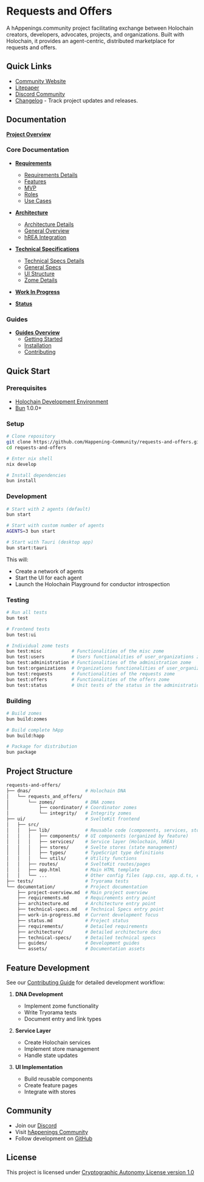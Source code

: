 # Requests and Offers

A hAppenings.community project facilitating exchange between Holochain creators, developers, advocates, projects, and organizations.
Built with Holochain, it provides an agent-centric, distributed marketplace for requests and offers.

## Quick Links

- [Community Website](https://happenings.community/)
- [Litepaper](https://happenings-community.gitbook.io/)
- [Discord Community](https://discord.gg/happening)
- [Changelog](CHANGELOG.md) - Track project updates and releases.

## Documentation

 **[Project Overview](documentation/project-overview.md)**

### Core Documentation

- **[Requirements](documentation/requirements.md)**
  - [Requirements Details](documentation/requirements/README.md)
  - [Features](documentation/requirements/features.md)
  - [MVP](documentation/requirements/mvp.md)
  - [Roles](documentation/requirements/roles.md)
  - [Use Cases](documentation/requirements/use-cases.md)

- **[Architecture](documentation/architecture.md)**
  - [Architecture Details](documentation/architecture/README.md)
  - [General Overview](documentation/architecture/overview.md)
  - [hREA Integration](documentation/architecture/hrea-integration.md)

- **[Technical Specifications](documentation/technical-specs.md)**
  - [Technical Specs Details](documentation/technical-specs/README.md)
  - [General Specs](documentation/technical-specs/general.md)
  - [UI Structure](documentation/technical-specs/ui-structure.md)
  - [Zome Details](documentation/technical-specs/zomes/README.md)

- **[Work In Progress](documentation/work-in-progress.md)**
- **[Status](documentation/status.md)**

### Guides

- **[Guides Overview](documentation/guides/README.md)**
  - [Getting Started](documentation/guides/getting-started.md)
  - [Installation](documentation/guides/installation.md)
  - [Contributing](documentation/guides/contributing.md)

## Quick Start

### Prerequisites

- [Holochain Development Environment](https://developer.holochain.org/docs/install/)
- [Bun](https://bun.sh) 1.0.0+

### Setup

```bash
# Clone repository
git clone https://github.com/Happening-Community/requests-and-offers.git
cd requests-and-offers

# Enter nix shell
nix develop

# Install dependencies
bun install
```

### Development

```bash
# Start with 2 agents (default)
bun start

# Start with custom number of agents
AGENTS=3 bun start

# Start with Tauri (desktop app)
bun start:tauri
```

This will:

- Create a network of agents
- Start the UI for each agent
- Launch the Holochain Playground for conductor introspection

### Testing

```bash
# Run all tests
bun test

# Frontend tests
bun test:ui

# Individual zome tests
bun test:misc           # Functionalities of the misc zome
bun test:users          # Users functionalities of user_organizations zome
bun test:administration # Functionalities of the administration zome
bun test:organizations  # Organizations functionalities of user_organizations zome
bun test:requests       # Functionalities of the requests zome
bun test:offers         # Functionalities of the offers zome
bun test:status         # Unit tests of the status in the administration zome
```

### Building

```bash
# Build zomes
bun build:zomes

# Build complete hApp
bun build:happ

# Package for distribution
bun package
```

## Project Structure

``` bash
requests-and-offers/
├── dnas/                    # Holochain DNA
│   └── requests_and_offers/
│       └── zomes/           # DNA zomes
│           ├── coordinator/ # Coordinator zomes
│           └── integrity/   # Integrity zomes
├── ui/                      # SvelteKit frontend
│   ├── src/
│   │   ├── lib/             # Reusable code (components, services, stores)
│   │   │   ├── components/  # UI components (organized by feature)
│   │   │   ├── services/    # Service layer (Holochain, hREA)
│   │   │   ├── stores/      # Svelte stores (state management)
│   │   │   ├── types/       # TypeScript type definitions
│   │   │   └── utils/       # Utility functions
│   │   ├── routes/          # SvelteKit routes/pages
│   │   ├── app.html         # Main HTML template
│   │   └── ...              # Other config files (app.css, app.d.ts, etc.)
├── tests/                   # Tryorama tests
└── documentation/           # Project documentation
    ├── project-overview.md  # Main project overview
    ├── requirements.md      # Requirements entry point
    ├── architecture.md      # Architecture entry point
    ├── technical-specs.md   # Technical Specs entry point
    ├── work-in-progress.md  # Current development focus
    ├── status.md            # Project status
    ├── requirements/        # Detailed requirements
    ├── architecture/        # Detailed architecture docs
    ├── technical-specs/     # Detailed technical specs
    ├── guides/              # Development guides
    └── assets/              # Documentation assets
```

## Feature Development

See our [Contributing Guide](documentation/guides/contributing.md) for detailed development workflow:

1. **DNA Development**
   - Implement zome functionality
   - Write Tryorama tests
   - Document entry and link types

2. **Service Layer**
   - Create Holochain services
   - Implement store management
   - Handle state updates

3. **UI Implementation**
   - Build reusable components
   - Create feature pages
   - Integrate with stores

## Community

- Join our [Discord](https://discord.gg/happening)
- Visit [hAppenings Community](https://happenings.community/)
- Follow development on [GitHub](https://github.com/Happening-Community/requests-and-offers)

## License

This project is licensed under [Cryptographic Autonomy License version 1.0](LICENSE.md)

